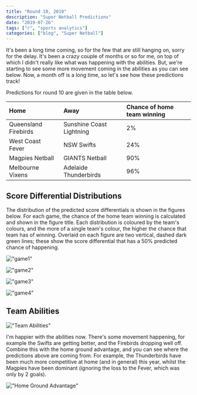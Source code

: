 ```yaml
---
title: "Round 10, 2019"
description: "Super Netball Predictions"
date: "2019-07-26"
tags: ["r", "sports analytics"]
categories: ["blog", "Super Netball"]
---
```


<!-- Time-stamp: <2019-05-15 16:12:32 (slane)> -->





It's been a long time coming, so for the few that are still hanging on, sorry
for the delay. It's been a crazy couple of months or so for me, on top of which
I didn't really like what was happening with the abilities. But, we're starting
to see some more movement coming in the abilities as you can see below. Now, a month off is a long time, so let's see how these predictions track!

Predictions for round 10 are given in the table below. 


|Home                 |Away                     |Chance of home team winning |
|:--------------------|:------------------------|:---------------------------|
|Queensland Firebirds |Sunshine Coast Lightning |2%                          |
|West Coast Fever     |NSW Swifts               |24%                         |
|Magpies Netball      |GIANTS Netball           |90%                         |
|Melbourne Vixens     |Adelaide Thunderbirds    |96%                         |

## Score Differential Distributions

The distribution of the predicted score differentials is shown in the figures
below. For each game, the chance of the home team winning is calculated and
shown in the figure title. Each distribution is coloured by the team's colours,
and the more of a single team's colour, the higher the chance that team has of
winning. Overlaid on each figure are two vertical, dashed dark green lines;
these show the score differential that has a 50% predicted chance of happening.

!["game1"](/sn-assets/2019/round10/game-1.png)

!["game2"](/sn-assets/2019/round10/game-2.png)

!["game3"](/sn-assets/2019/round10/game-3.png)

!["game4"](/sn-assets/2019/round10/game-4.png)

## Team Abilities

!["Team Abilities"](/sn-assets/2019/round10/abilities.png)

I'm happier with the abilities now. There's some movement happening, for example the Swifts are getting better, and the Firebirds dropping well off. Combine this with the home ground advantage, and you can see where the predictions above are coming from. For example, the Thunderbirds have been much more competitive at home (and in general) this year, whilst the Magpies have been dominant (ignoring the loss to the Fever, which was only by 2 goals).

!["Home Ground Advantage"](/sn-assets/2019/round10/hga.png)
